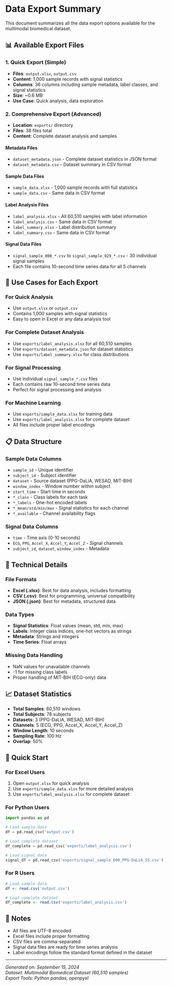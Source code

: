 # Data Export Summary

This document summarizes all the data export options available for the multimodal biomedical dataset.

## 📊 Available Export Files

### **1. Quick Export (Simple)**
- **Files**: `output.xlsx`, `output.csv`
- **Content**: 1,000 sample records with signal statistics
- **Columns**: 36 columns including sample metadata, label classes, and signal statistics
- **Size**: ~0.6 MB
- **Use Case**: Quick analysis, data exploration

### **2. Comprehensive Export (Advanced)**
- **Location**: `exports/` directory
- **Files**: 38 files total
- **Content**: Complete dataset analysis and samples

#### **Metadata Files**
- `dataset_metadata.json` - Complete dataset statistics in JSON format
- `dataset_metadata.csv` - Dataset summary in CSV format

#### **Sample Data Files**
- `sample_data.xlsx` - 1,000 sample records with full statistics
- `sample_data.csv` - Same data in CSV format

#### **Label Analysis Files**
- `label_analysis.xlsx` - All 60,510 samples with label information
- `label_analysis.csv` - Same data in CSV format
- `label_summary.xlsx` - Label distribution summary
- `label_summary.csv` - Same data in CSV format

#### **Signal Data Files**
- `signal_sample_000_*.csv` to `signal_sample_029_*.csv` - 30 individual signal samples
- Each file contains 10-second time series data for all 5 channels

## 🎯 Use Cases for Each Export

### **For Quick Analysis**
- Use `output.xlsx` or `output.csv`
- Contains 1,000 samples with signal statistics
- Easy to open in Excel or any data analysis tool

### **For Complete Dataset Analysis**
- Use `exports/label_analysis.xlsx` for all 60,510 samples
- Use `exports/dataset_metadata.json` for dataset statistics
- Use `exports/label_summary.xlsx` for class distributions

### **For Signal Processing**
- Use individual `signal_sample_*.csv` files
- Each contains raw 10-second time series data
- Perfect for signal processing and analysis

### **For Machine Learning**
- Use `exports/sample_data.xlsx` for training data
- Use `exports/label_analysis.xlsx` for complete dataset
- All files include proper label encodings

## 📋 Data Structure

### **Sample Data Columns**
- `sample_id` - Unique identifier
- `subject_id` - Subject identifier
- `dataset` - Source dataset (PPG-DaLiA, WESAD, MIT-BIH)
- `window_index` - Window number within subject
- `start_time` - Start time in seconds
- `*_class` - Class labels for each task
- `*_labels` - One-hot encoded labels
- `*_mean/std/min/max` - Signal statistics for each channel
- `*_available` - Channel availability flags

### **Signal Data Columns**
- `time` - Time axis (0-10 seconds)
- `ECG`, `PPG`, `Accel_X`, `Accel_Y`, `Accel_Z` - Signal channels
- `subject_id`, `dataset`, `window_index` - Metadata

## 🔧 Technical Details

### **File Formats**
- **Excel (.xlsx)**: Best for data analysis, includes formatting
- **CSV (.csv)**: Best for programming, universal compatibility
- **JSON (.json)**: Best for metadata, structured data

### **Data Types**
- **Signal Statistics**: Float values (mean, std, min, max)
- **Labels**: Integer class indices, one-hot vectors as strings
- **Metadata**: Strings and integers
- **Time Series**: Float arrays

### **Missing Data Handling**
- NaN values for unavailable channels
- -1 for missing class labels
- Proper handling of MIT-BIH (ECG-only) data

## 📈 Dataset Statistics

- **Total Samples**: 60,510 windows
- **Total Subjects**: 78 subjects
- **Datasets**: 3 (PPG-DaLiA, WESAD, MIT-BIH)
- **Channels**: 5 (ECG, PPG, Accel_X, Accel_Y, Accel_Z)
- **Window Length**: 10 seconds
- **Sampling Rate**: 100 Hz
- **Overlap**: 50%

## 🚀 Quick Start

### **For Excel Users**
1. Open `output.xlsx` for quick analysis
2. Use `exports/sample_data.xlsx` for more detailed analysis
3. Use `exports/label_analysis.xlsx` for complete dataset

### **For Python Users**
```python
import pandas as pd

# Load sample data
df = pd.read_csv('output.csv')

# Load complete dataset
df_complete = pd.read_csv('exports/label_analysis.csv')

# Load signal data
signal_df = pd.read_csv('exports/signal_sample_000_PPG-DaLiA_S5.csv')
```

### **For R Users**
```r
# Load sample data
df <- read.csv('output.csv')

# Load complete dataset
df_complete <- read.csv('exports/label_analysis.csv')
```

## 📝 Notes

- All files are UTF-8 encoded
- Excel files include proper formatting
- CSV files are comma-separated
- Signal data files are ready for time series analysis
- Label encodings follow the standard format defined in the dataset

---

*Generated on: September 15, 2024*  
*Dataset: Multimodal Biomedical Dataset (60,510 samples)*  
*Export Tools: Python pandas, openpyxl*
